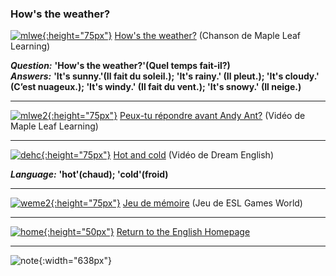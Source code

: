### How's the weather?

[![mlwe](https://1blockatatime.github.io/English/images/mlwe.png){:height="75px"}](https://www.youtube.com/watch?v=I8GeA3anPdo) [How's the weather?](https://www.youtube.com/watch?v=I8GeA3anPdo) (Chanson de Maple Leaf Learning)  

***Question:*** **'How's the weather?'(Quel temps fait-il?)**  
***Answers:*** **'It's sunny.'(Il fait du soleil.); 'It's rainy.' (Il pleut.); 'It's cloudy.' (C’est nuageux.); 'It's windy.' (Il fait du vent.); 'It's snowy.' (Il neige.)**  

***  

[![mlwe2](https://1blockatatime.github.io/English/images/mlwe2.png){:height="75px"}](https://www.youtube.com/watch?v=O2NwvUB41rA) [Peux-tu répondre avant Andy Ant?](https://www.youtube.com/watch?v=O2NwvUB41rA)  (Vidéo de Maple Leaf Learning)  

***  

[![dehc](https://1blockatatime.github.io/English/images/dehc.png){:height="75px"}](https://www.youtube.com/watch?v=yXVy42Pe-5Q) [Hot and cold](https://www.youtube.com/watch?v=yXVy42Pe-5Q)  (Vidéo de Dream English)    

***Language:*** **'hot'(chaud); 'cold'(froid)**  

***  

[![weme2](https://1blockatatime.github.io/English/images/weme2.PNG){:height="75px"}](http://www.eslgamesworld.com/members/games/vocabulary/memoryaudio/weather/index.html) [Jeu de mémoire](http://www.eslgamesworld.com/members/games/vocabulary/memoryaudio/weather/index.html) (Jeu de ESL Games World)  

***
[![home](https://1blockatatime.github.io/English/images/home.png){:height="50px"}](https://english-homework.github.io/EnglishForKidsByPascale) [Return to the English Homepage](https://english-homework.github.io/EnglishForKidsByPascale)

***
![note](https://1blockatatime.github.io/English/images/note.PNG){:width="638px"}
